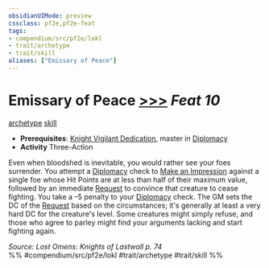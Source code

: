 ```yaml
---
obsidianUIMode: preview
cssclass: pf2e,pf2e-feat
tags:
- compendium/src/pf2e/lokl
- trait/archetype
- trait/skill
aliases: ["Emissary of Peace"]
---
```

# Emissary of Peace  [>>>](rules/core-rulebook/chapter-9-playing-the-game.md#Actions "Three-Action") *Feat 10*  
[archetype](rules/traits/archetype.md "Archetype Feat Trait")  [skill](rules/traits/skill.md "Skill Feat Trait")  

- **Prerequisites**: [Knight Vigilant Dedication](compendium/feats/knight-vigilant-dedication-locg.md), master in [Diplomacy](compendium/skills.md#Diplomacy)
- **Activity** Three-Action

Even when bloodshed is inevitable, you would rather see your foes surrender. You attempt a [Diplomacy](compendium/skills.md#Diplomacy) check to [Make an Impression](rules/actions/make-an-impression.md) against a single foe whose Hit Points are at less than half of their maximum value, followed by an immediate [Request](rules/actions/request.md) to convince that creature to cease fighting. You take a –5 penalty to your [Diplomacy](compendium/skills.md#Diplomacy) check. The GM sets the DC of the [Request](rules/actions/request.md) based on the circumstances; it's generally at least a very hard DC for the creature's level. Some creatures might simply refuse, and those who agree to parley might find your arguments lacking and start fighting again.

*Source: Lost Omens: Knights of Lastwall p. 74*  
%% #compendium/src/pf2e/lokl #trait/archetype #trait/skill %%